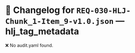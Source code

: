 # 📝 Changelog for `REQ-030-HLJ-Chunk_1-Item_9-v1.0.json` — **hlj_tag_metadata**

❌ No audit.yaml found.
